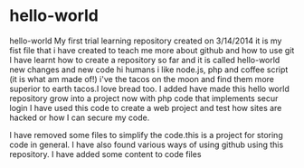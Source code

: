 # hello-world
hello-world 
My first trial learning repository created on 3/14/2014
it is my fist file that i have created to teach me more about github and how to use git
I have learnt how to create a repository so far and it is called hello-world
new changes and new code
hi humans 
i like node.js, php and coffee script (it is what am made of!)
i've the tacos on the moon and find them more superior to earth tacos.I love bread too.
 I added have made this hello world repository grow into a project now with php code that implements secur login I have used this code to create a web project and test how sites are hacked or how I can secure my code.
 
I have removed some files to simplify the code.this is a project for storing code in general.
I have also found various ways of using github using this repository. 
I have added some content to code files 
